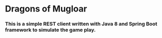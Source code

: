 # Dragons of Mugloar

### This is a simple REST client written with Java 8 and Spring Boot framework to simulate the game play.